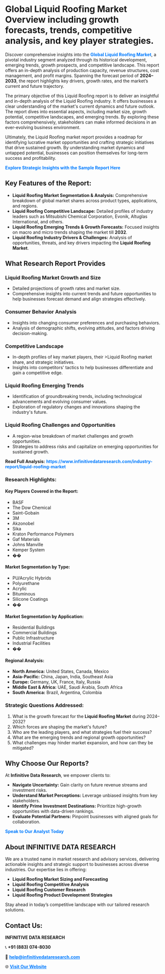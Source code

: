 <h1>Global Liquid Roofing Market Overview including growth forecasts, trends, competitive analysis, and key player strategies.</h1>
<p>
Discover comprehensive insights into the 
<a href="https://www.infinitivedataresearch.com/industry-report/liquid-roofing-market" rel="dofollow" style="color: #007BFF; text-decoration: none;"><strong>Global Liquid Roofing Market</strong></a>, a pivotal industry segment analyzed through its historical development, emerging trends, growth prospects, and competitive landscape. This report offers an in-depth analysis of production capacity, revenue structures, cost management, and profit margins. Spanning the forecast period of <strong>2024–2033</strong>, the report highlights key drivers, growth rates, and the market’s current and future trajectory.
</p>
<p>
The primary objective of this Liquid Roofing report is to deliver an insightful and in-depth analysis of the Liquid Roofing industry. It offers businesses a clear understanding of the market's current dynamics and future outlook. The report dives into essential aspects, including market size, growth potential, competitive landscapes, and emerging trends. By exploring these factors comprehensively, stakeholders can make informed decisions in an ever-evolving business environment.
</p>
<p>
Ultimately, the Liquid Roofing market report provides a roadmap for identifying lucrative market opportunities and crafting strategic initiatives that drive sustained growth. By understanding market dynamics and untapped potential, businesses can position themselves for long-term success and profitability.
</p>
<p>
<a href="https://www.infinitivedataresearch.com/request-sample/reportId=104884" style="color: #007BFF; text-decoration: none;"><strong>Explore Strategic Insights with the Sample Report Here</strong></a>
</p>

<h2>Key Features of the Report:</h2>
<ul>
<li><strong>Liquid Roofing Market Segmentation & Analysis:</strong> Comprehensive breakdown of global market shares across product types, applications, and regions.</li>
<li><strong>Liquid Roofing Competitive Landscape:</strong> Detailed profiles of industry leaders such as Mitsubishi Chemical Corporation, Evonik, Altuglas International, and others.</li>
<li><strong>Liquid Roofing Emerging Trends & Growth Forecasts:</strong> Focused insights on macro and micro trends shaping the market till <strong>2032</strong>.</li>
<li><strong>Liquid Roofing Industry Drivers & Challenges:</strong> Analysis of opportunities, threats, and key drivers impacting the <strong>Liquid Roofing Market</strong>.</li>
</ul>

<h2>What Research Report Provides</h2>
<h3>Liquid Roofing Market Growth and Size</h3>
<ul>
<li>Detailed projections of growth rates and market size.</li>
<li>Comprehensive insights into current trends and future opportunities to help businesses forecast demand and align strategies effectively.</li>
</ul>

<h3>Consumer Behavior Analysis</h3>
<ul>
<li>Insights into changing consumer preferences and purchasing behaviors.</li>
<li>Analysis of demographic shifts, evolving attitudes, and factors driving decision-making.</li>
</ul>

<h3>Competitive Landscape</h3>
<ul>
<li>In-depth profiles of key market players, their >Liquid Roofing market share, and strategic initiatives.</li>
<li>Insights into competitors' tactics to help businesses differentiate and gain a competitive edge.</li>
</ul>

<h3>Liquid Roofing Emerging Trends</h3>
<ul>
<li>Identification of groundbreaking trends, including technological advancements and evolving consumer values.</li>
<li>Exploration of regulatory changes and innovations shaping the industry's future.</li>
</ul>

<h3>Liquid Roofing Challenges and Opportunities</h3>
<ul>
<li>A region-wise breakdown of market challenges and growth opportunities.</li>
<li>Strategies to address risks and capitalize on emerging opportunities for sustained growth.</li>
</ul>
<p><strong>Read Full Analysis:</strong> <a href="https://www.infinitivedataresearch.com/industry-report/liquid-roofing-market" rel="dofollow" style="color: #007BFF; text-decoration: none;"><strong>https://www.infinitivedataresearch.com/industry-report/liquid-roofing-market</strong></a></p>
<h3>Research Highlights:</h3>
<h4>Key Players Covered in the Report:</h4>
<ul><li>BASF</li><li>The Dow Chemical</li><li>Saint-Gobain</li><li>3M</li><li>Akzonobel</li><li>Sika</li><li>Kraton Performance Polymers</li><li>Gaf Materials</li><li>Johns Manville</li><li>Kemper System</li><li>��</li></ul>
<h4>Market Segmentation by Type:</h4>
<ul><li>PU/Acrylic Hybrids</li><li>Polyurethane</li><li>Acrylic</li><li>Bituminous</li><li>Silicone Coatings</li><li>��</li></ul>
<h4>Market Segmentation by Application:</h4>
<ul><li>Residential Buildings</li><li>Commercial Buildings</li><li>Public Infrastructure</li><li>Industrial Facilities</li><li>��</li></ul>

<h4>Regional Analysis:</h4>
<ul>
<li><strong>North America:</strong> United States, Canada, Mexico</li>
<li><strong>Asia-Pacific:</strong> China, Japan, India, Southeast Asia</li>
<li><strong>Europe:</strong> Germany, UK, France, Italy, Russia</li>
<li><strong>Middle East & Africa:</strong> UAE, Saudi Arabia, South Africa</li>
<li><strong>South America:</strong> Brazil, Argentina, Colombia</li>
</ul>

<h3>Strategic Questions Addressed:</h3>
<ol>
<li>What is the growth forecast for the <strong>Liquid Roofing Market</strong> during 2024–2032?</li>
<li>Which forces are shaping the market's future?</li>
<li>Who are the leading players, and what strategies fuel their success?</li>
<li>What are the emerging trends and regional growth opportunities?</li>
<li>What challenges may hinder market expansion, and how can they be mitigated?</li>
</ol>

<h2>Why Choose Our Reports?</h2>
<p>At <strong>Infinitive Data Research</strong>, we empower clients to:</p>
<ul>
<li><strong>Navigate Uncertainty:</strong> Gain clarity on future revenue streams and investment risks.</li>
<li><strong>Understand Market Perceptions:</strong> Leverage unbiased insights from key stakeholders.</li>
<li><strong>Identify Prime Investment Destinations:</strong> Prioritize high-growth opportunities with data-driven rankings.</li>
<li><strong>Evaluate Potential Partners:</strong> Pinpoint businesses with aligned goals for collaboration.</li>
</ul>
<p><a href="https://www.infinitivedataresearch.com/industry-report/liquid-roofing-market" rel="dofollow" style="color: #007BFF; text-decoration: none;"><strong>Speak to Our Analyst Today</strong></a></p>

<h2>About INFINITIVE DATA RESEARCH</h2>
<p>We are a trusted name in market research and advisory services, delivering actionable insights and strategic support to businesses across diverse industries. Our expertise lies in offering:</p>
<ul>
<li><strong>Liquid Roofing Market Sizing and Forecasting</strong></li>
<li><strong>Liquid Roofing Competitive Analysis</strong></li>
<li><strong>Liquid Roofing Customer Research</strong></li>
<li><strong>Liquid Roofing Product Development Strategies</strong></li>
</ul>
<p>Stay ahead in today’s competitive landscape with our tailored research solutions.</p>

<h2>Contact Us:</h2>
<p><strong>INFINITIVE DATA RESEARCH</strong></p>
<p>📞 <strong>+91 (883) 074-8030</strong></p>
<p>📧 <strong><a href="mailto:help@infinitivedataresearch.com" style="color: #007BFF;">help@infinitivedataresearch.com</a></strong></p>
<p>🌐 <strong><a href="https://www.infinitivedataresearch.com" rel="dofollow" style="color: #007BFF;">Visit Our Website</a></strong></p>